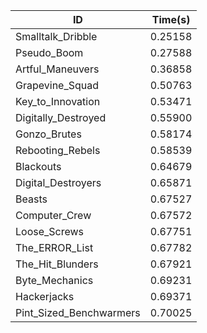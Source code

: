 |ID|Time(s)|
|-|-|
|Smalltalk_Dribble|0.25158|
|Pseudo_Boom|0.27588|
|Artful_Maneuvers|0.36858|
|Grapevine_Squad|0.50763|
|Key_to_Innovation|0.53471|
|Digitally_Destroyed|0.55900|
|Gonzo_Brutes|0.58174|
|Rebooting_Rebels|0.58539|
|Blackouts|0.64679|
|Digital_Destroyers|0.65871|
|Beasts|0.67527|
|Computer_Crew|0.67572|
|Loose_Screws|0.67751|
|The_ERROR_List|0.67782|
|The_Hit_Blunders|0.67921|
|Byte_Mechanics|0.69231|
|Hackerjacks|0.69371|
|Pint_Sized_Benchwarmers|0.70025|
